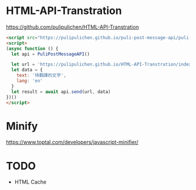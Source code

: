 # HTML-API-Transtration

https://github.com/pulipulichen/HTML-API-Transtration

````html
<script src="https://pulipulichen.github.io/puli-post-message-api/puli-post-message-api.min.js"></script>
<script>
(async function () {
  let api = PuliPostMessageAPI()

  let url = 'https://pulipulichen.github.io/HTML-API-Transtration/index.html'
  let data = {
    text: '待翻譯的文字',
    lang: 'en'
  }
  let result = await api.send(url, data)
})()
</script>
````

# Minify

https://www.toptal.com/developers/javascript-minifier/

# TODO

- HTML Cache